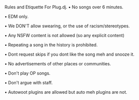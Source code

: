Rules and Etiquette For Plug.dj.
• No songs over 6 minutes.

• EDM only.

• We DON'T allow swearing, or the use of racism/stereotypes.

• Any NSFW content is not allowed (so any explicit content)

• Repeating a song in the history is prohibited.

• Dont request skips if you dont like the song meh and snooze it.

• No advertisements of other places or communities.

• Don't play OP songs.

• Don't argue with staff.

• Autowoot plugins are allowed but auto meh plugins are not.
